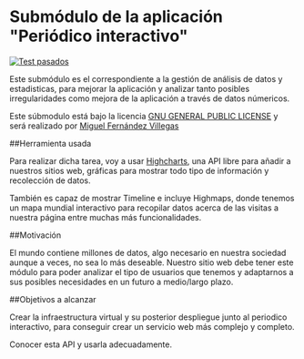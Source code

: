 # Submódulo de la aplicación "Periódico interactivo"

[![Test pasados](https://travis-ci.org/miguelfervi/ProjectCC.svg?branch=master)](https://travis-ci.org/miguelfervi/ProjectCC)


Este submódulo es el correspondiente a la gestión de análisis de datos y estadisticas, para mejorar la aplicación y analizar tanto posibles irregularidades como mejora de la aplicación a través de datos númericos.

Este súbmodulo está bajo la licencia [GNU GENERAL PUBLIC LICENSE](https://github.com/miguelfervi/ProjectCC/blob/master/LICENSE) y será realizado por [Miguel Fernández Villegas](https://github.com/miguelfervi)

##Herramienta usada

Para realizar dicha tarea, voy a usar [Highcharts](http://www.highcharts.com/), una API libre para añadir a nuestros sitios web, gráficas para mostrar todo tipo de información y recolección de datos.

También es capaz de mostrar Timeline e incluye Highmaps, donde tenemos un mapa mundial interactivo para recopilar datos acerca de las visitas a nuestra página entre muchas más funcionalidades.

##Motivación

El mundo contiene millones de datos, algo necesario en nuestra sociedad aunque a veces, no sea lo más deseable. Nuestro sitio web debe tener este módulo para poder analizar el tipo de usuarios que tenemos y adaptarnos a sus posibles necesidades en un futuro a medio/largo plazo.

##Objetivos a alcanzar

Crear la infraestructura virtual y su posterior despliegue junto al periodico interactivo, para conseguir crear un servicio web más complejo y completo.

Conocer esta API y usarla adecuadamente.


